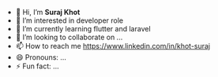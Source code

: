 - 👋 Hi, I’m <b>Suraj Khot</b>
- 👀 I’m interested in developer role
- 🌱 I’m currently learning flutter and laravel
- 💞️ I’m looking to collaborate on ...
- 📫 How to reach me <link>https://www.linkedin.com/in/khot-suraj</link>
- 😄 Pronouns: ...
- ⚡ Fun fact: ...
